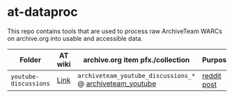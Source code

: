 # at-dataproc

This repo contains tools that are used to process raw ArchiveTeam WARCs on archive.org into usable and accessible data.

| Folder                | AT wiki                                                                                            | archive.org item pfx./collection                                                                             | Purpose                                       |
| --------------------- | -------------------------------------------------------------------------------------------------- | ------------------------------------------------------------------------------------------------------------ | --------------------------------------------- |
| `youtube-discussions` | [Link](https://wiki.archiveteam.org/index.php/YouTube#Discussions/Channel_Comments_(October_2021)) | `archiveteam_youtube_discussions_*` @ [archiveteam_youtube](https://archive.org/details/archiveteam_youtube) | [reddit post](https://old.reddit.com/xuysy7/) |

